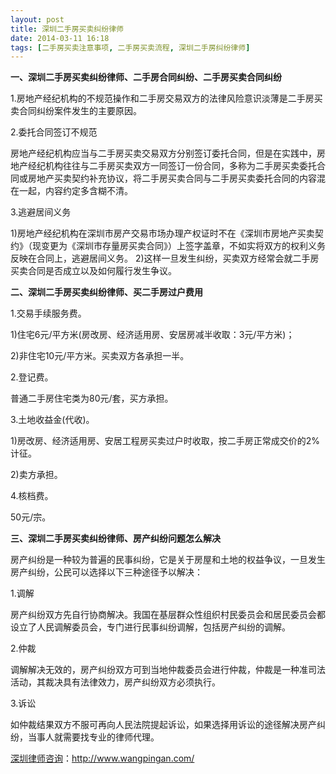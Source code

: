 ```yaml
---
layout: post
title: 深圳二手房买卖纠纷律师
date: 2014-03-11 16:18
tags: [二手房买卖注意事项, 二手房买卖流程, 深圳二手房纠纷律师]
---
```

<strong>一、深圳二手房买卖纠纷律师、二手房合同纠纷、二手房买卖合同纠纷</strong>

1.房地产经纪机构的不规范操作和二手房交易双方的法律风险意识淡薄是二手房买卖合同纠纷案件发生的主要原因。

2.委托合同签订不规范

房地产经纪机构应当与二手房买卖交易双方分别签订委托合同，但是在实践中，房地产经纪机构往往与二手房买卖双方一同签订一份合同，多称为二手房买卖委托合同或房地产买卖契约补充协议，将二手房买卖合同与二手房买卖委托合同的内容混在一起，内容约定多含糊不清。

3.逃避居间义务

1)房地产经纪机构在深圳市房产交易市场办理产权证时不在《深圳市房地产买卖契约》（现变更为《深圳市存量房买卖合同》）上签字盖章，不如实将双方的权利义务反映在合同上，逃避居间义务。
2)这样一旦发生纠纷，买卖双方经常会就二手房买卖合同是否成立以及如何履行发生争议。

<strong>二、深圳二手房买卖纠纷律师、买二手房过户费用</strong>

1.交易手续服务费。

1)住宅6元/平方米(房改房、经济适用房、安居房减半收取：3元/平方米)；

2)非住宅10元/平方米。买卖双方各承担一半。

2.登记费。

普通二手房住宅类为80元/套，买方承担。

3.土地收益金(代收)。

1)房改房、经济适用房、安居工程房买卖过户时收取，按二手房正常成交价的2%计征。

2)卖方承担。

4.核档费。

50元/宗。

<strong>三、深圳二手房买卖纠纷律师、房产纠纷问题怎么解决</strong>

房产纠纷是一种较为普遍的民事纠纷，它是关于房屋和土地的权益争议，一旦发生房产纠纷，公民可以选择以下三种途径予以解决：

1.调解

房产纠纷双方先自行协商解决。我国在基层群众性组织村民委员会和居民委员会都设立了人民调解委员会，专门进行民事纠纷调解，包括房产纠纷的调解。

2.仲裁

调解解决无效的，房产纠纷双方可到当地仲裁委员会进行仲裁，仲裁是一种准司法活动，其裁决具有法律效力，房产纠纷双方必须执行。

3.诉讼

如仲裁结果双方不服可再向人民法院提起诉讼，如果选择用诉讼的途径解决房产纠纷，当事人就需要找专业的律师代理。


<a href="http://www.wangpingan.com/">深圳律师咨询</a>：<a href="http://www.wangpingan.com/">http://www.wangpingan.com/</a>

